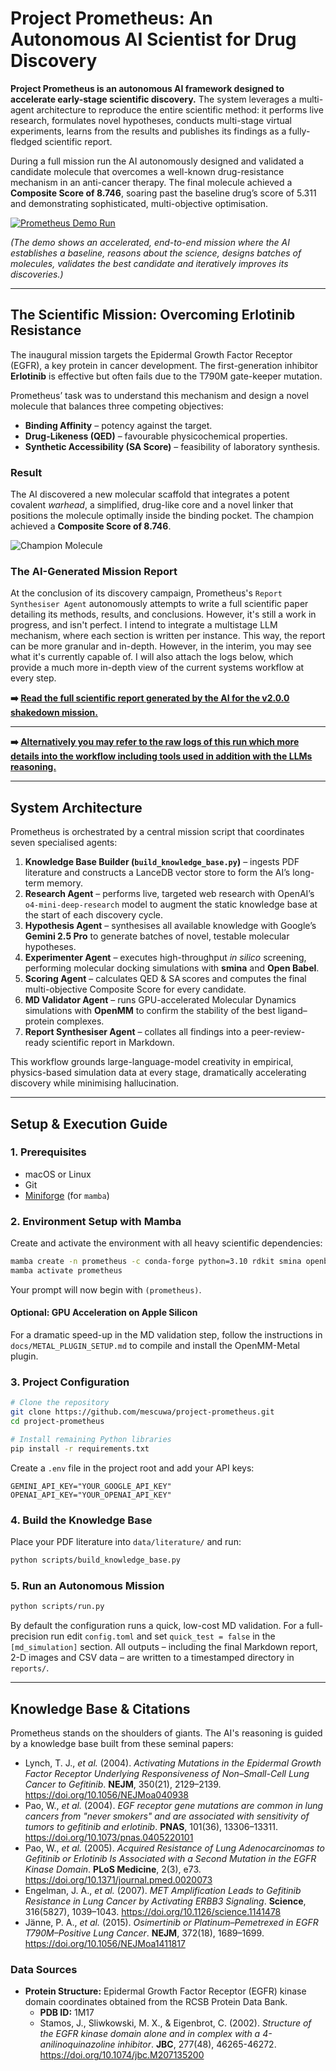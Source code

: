 # Project Prometheus: An Autonomous AI Scientist for Drug Discovery

**Project Prometheus is an autonomous AI framework designed to accelerate early-stage scientific discovery.** The system leverages a multi-agent architecture to reproduce the entire scientific method: it performs live research, formulates novel hypotheses, conducts multi-stage virtual experiments, learns from the results and publishes its findings as a fully-fledged scientific report.

During a full mission run the AI autonomously designed and validated a candidate molecule that overcomes a well-known drug-resistance mechanism in an anti-cancer therapy. The final molecule achieved a **Composite Score of 8.746**, soaring past the baseline drug’s score of 5.311 and demonstrating sophisticated, multi-objective optimisation.

[![Prometheus Demo Run](./demo.gif)](./demo.gif)

*(The demo shows an accelerated, end-to-end mission where the AI establishes a baseline, reasons about the science, designs batches of molecules, validates the best candidate and iteratively improves its discoveries.)*

---

## The Scientific Mission: Overcoming Erlotinib Resistance

The inaugural mission targets the Epidermal Growth Factor Receptor (EGFR), a key protein in cancer development. The first-generation inhibitor **Erlotinib** is effective but often fails due to the T790M gate-keeper mutation.

Prometheus’ task was to understand this mechanism and design a novel molecule that balances three competing objectives:

* **Binding Affinity** – potency against the target.
* **Drug-Likeness (QED)** – favourable physicochemical properties.
* **Synthetic Accessibility (SA Score)** – feasibility of laboratory synthesis.

### Result

The AI discovered a new molecular scaffold that integrates a potent covalent *warhead*, a simplified, drug-like core and a novel linker that positions the molecule optimally inside the binding pocket. The champion achieved a **Composite Score of 8.746**.

![Champion Molecule](archive/v2.0/champion_molecule_v2.png)

### The AI-Generated Mission Report

At the conclusion of its discovery campaign, Prometheus's `Report Synthesiser Agent` autonomously attempts to write a full scientific paper detailing its methods, results, and conclusions. However, it's still a work in progress, and isn't perfect. I intend to integrate a multistage LLM mechanism, where each section is written per instance. This way, the report can be more granular and in-depth. However, in the interim, you may see what it's currently capable of. I will also attach the logs below, which provide a much more in-depth view of the current systems workflow at every step. 

**➡️ [Read the full scientific report generated by the AI for the v2.0.0 shakedown mission.](./archive/v2.0/prometheus_final_report_20250805_123610.md)**

---

**➡️ [Alternatively you may refer to the raw logs of this run which more details into the workflow including tools used in addition with the LLMs reasoning.](./archive/v2.0/prometheus_run_20250805_123610.log)**

---

## System Architecture

Prometheus is orchestrated by a central mission script that coordinates seven specialised agents:

1. **Knowledge Base Builder (`build_knowledge_base.py`)** – ingests PDF literature and constructs a LanceDB vector store to form the AI’s long-term memory.
2. **Research Agent** – performs live, targeted web research with OpenAI’s `o4-mini-deep-research` model to augment the static knowledge base at the start of each discovery cycle.
3. **Hypothesis Agent** – synthesises all available knowledge with Google’s **Gemini 2.5 Pro** to generate batches of novel, testable molecular hypotheses.
4. **Experimenter Agent** – executes high-throughput *in silico* screening, performing molecular docking simulations with **smina** and **Open Babel**.
5. **Scoring Agent** – calculates QED & SA scores and computes the final multi-objective Composite Score for every candidate.
6. **MD Validator Agent** – runs GPU-accelerated Molecular Dynamics simulations with **OpenMM** to confirm the stability of the best ligand–protein complexes.
7. **Report Synthesiser Agent** – collates all findings into a peer-review-ready scientific report in Markdown.

This workflow grounds large-language-model creativity in empirical, physics-based simulation data at every stage, dramatically accelerating discovery while minimising hallucination.

---

## Setup & Execution Guide

### 1. Prerequisites

* macOS or Linux
* Git
* [Miniforge](https://github.com/conda-forge/miniforge) (for `mamba`)

### 2. Environment Setup with Mamba

Create and activate the environment with all heavy scientific dependencies:

```bash
mamba create -n prometheus -c conda-forge python=3.10 rdkit smina openbabel "openmm=8.0.0" pdbfixer openmmforcefields
mamba activate prometheus
```

Your prompt will now begin with `(prometheus)`.

#### Optional: GPU Acceleration on Apple Silicon

For a dramatic speed-up in the MD validation step, follow the instructions in `docs/METAL_PLUGIN_SETUP.md` to compile and install the OpenMM-Metal plugin.

### 3. Project Configuration

```bash
# Clone the repository
git clone https://github.com/mescuwa/project-prometheus.git
cd project-prometheus

# Install remaining Python libraries
pip install -r requirements.txt
```

Create a `.env` file in the project root and add your API keys:

```text
GEMINI_API_KEY="YOUR_GOOGLE_API_KEY"
OPENAI_API_KEY="YOUR_OPENAI_API_KEY"
```

### 4. Build the Knowledge Base

Place your PDF literature into `data/literature/` and run:

```bash
python scripts/build_knowledge_base.py
```

### 5. Run an Autonomous Mission

```bash
python scripts/run.py
```

By default the configuration runs a quick, low-cost MD validation. For a full-precision run edit `config.toml` and set `quick_test = false` in the `[md_simulation]` section. All outputs – including the final Markdown report, 2-D images and CSV data – are written to a timestamped directory in `reports/`.

---

## Knowledge Base & Citations

Prometheus stands on the shoulders of giants. The AI's reasoning is guided by a knowledge base built from these seminal papers:

* Lynch, T. J., *et al.* (2004). *Activating Mutations in the Epidermal Growth Factor Receptor Underlying Responsiveness of Non–Small-Cell Lung Cancer to Gefitinib*. **NEJM**, 350(21), 2129–2139. https://doi.org/10.1056/NEJMoa040938
* Pao, W., *et al.* (2004). *EGF receptor gene mutations are common in lung cancers from "never smokers" and are associated with sensitivity of tumors to gefitinib and erlotinib*. **PNAS**, 101(36), 13306–13311. https://doi.org/10.1073/pnas.0405220101
* Pao, W., *et al.* (2005). *Acquired Resistance of Lung Adenocarcinomas to Gefitinib or Erlotinib Is Associated with a Second Mutation in the EGFR Kinase Domain*. **PLoS Medicine**, 2(3), e73. https://doi.org/10.1371/journal.pmed.0020073
* Engelman, J. A., *et al.* (2007). *MET Amplification Leads to Gefitinib Resistance in Lung Cancer by Activating ERBB3 Signaling*. **Science**, 316(5827), 1039–1043. https://doi.org/10.1126/science.1141478
* Jänne, P. A., *et al.* (2015). *Osimertinib or Platinum–Pemetrexed in EGFR T790M–Positive Lung Cancer*. **NEJM**, 372(18), 1689–1699. https://doi.org/10.1056/NEJMoa1411817

### Data Sources

* **Protein Structure:** Epidermal Growth Factor Receptor (EGFR) kinase domain coordinates obtained from the RCSB Protein Data Bank.  
  * **PDB ID:** 1M17  
  * Stamos, J., Sliwkowski, M. X., & Eigenbrot, C. (2002). *Structure of the EGFR kinase domain alone and in complex with a 4-anilinoquinazoline inhibitor*. **JBC**, 277(48), 46265-46272. https://doi.org/10.1074/jbc.M207135200